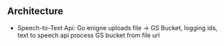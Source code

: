 ## Architecture

- Speech-to-Text Api: Go enigne uploads file -> GS Bucket, logging ids, text to speech api process GS bucket from file url
